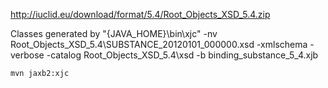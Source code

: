 http://iuclid.eu/download/format/5.4/Root_Objects_XSD_5.4.zip

Classes generated by 
"{JAVA_HOME}\bin\xjc" -nv Root_Objects_XSD_5.4\SUBSTANCE_20120101_000000.xsd  -xmlschema -verbose -catalog Root_Objects_XSD_5.4\xsd -b binding_substance_5_4.xjb

```
mvn jaxb2:xjc
```